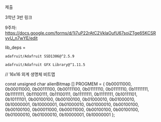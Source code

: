 제출

3학년 3반 링크

9주차: https://docs.google.com/forms/d/1i7uP22rAtC2VklaOufU67soiZTge65KCSRyvU_n7wYE/edit


lib_deps =

    adafruit/Adafruit SSD1306@^2.5.9
    
    adafruit/Adafruit GFX Library@^1.11.5
    
    

// 16x16 외계 생명체 비트맵

const unsigned char alienBitmap [] PROGMEM = {
  0b00011000, 0b00011000,
  0b00111100, 0b00111100,
  0b01111110, 0b01111110,
  0b11111111, 0b11111111,
  0b11100111, 0b11100111,
  0b11111111, 0b11111111,
  0b10111101, 0b10111101,
  0b00100100, 0b00100100,
  0b01000010, 0b01000010,
  0b10000001, 0b10000001,
  0b01000010, 0b01000010,
  0b00100100, 0b00100100,
  0b00011000, 0b00011000,
  0b00100100, 0b00100100,
  0b01000010, 0b01000010,
  0b10000001, 0b10000001
};
